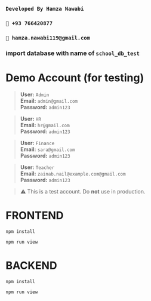 ### `Developed By Hamza Nawabi`
### `📱 +93 766420877`
### `📧 hamza.nawabi119@gmail.com`

### import database with name of `school_db_test`

# Demo Account (for testing)

> **User:** `Admin`  
> **Email:** `admin@gmail.com`  
> **Password:** `admin123`

> **User:** `HR`  
> **Email:** `hr@gmail.com`  
> **Password:** `admin123`

> **User:** `Finance`  
> **Email:** `sara@gmail.com`  
> **Password:** `admin123`

> **User:** `Teacher`  
> **Email:** `zainab.nail@example.com@gmail.com`  
> **Password:** `admin123`

> ⚠️ This is a test account. Do **not** use in production.


# FRONTEND 

```
npm install
```
```
npm run view
```

# BACKEND

```
npm install
```
```
npm run view
```
